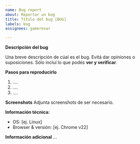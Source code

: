```yaml
---
name: Bug report
about: Reportar un bug
title: Título del bug [BUG]
labels: bug
assignees: gamerevar

---
```


**Descripción del bug**

Una breve descripción de cúal es el bug. Evitá dar opiniones o suposiciones. Sólo incluí lo que podés **ver y verificar**.

**Pasos para reproducirlo**

1. ....
2. ....
3. ....

**Screenshots**
Adjunta screenshots de ser necesario.

**Información técnica:**
 - OS: [ej. Linux]
 - Browser & versión: [ej. Chrome v22]

**Información adicional**
...
